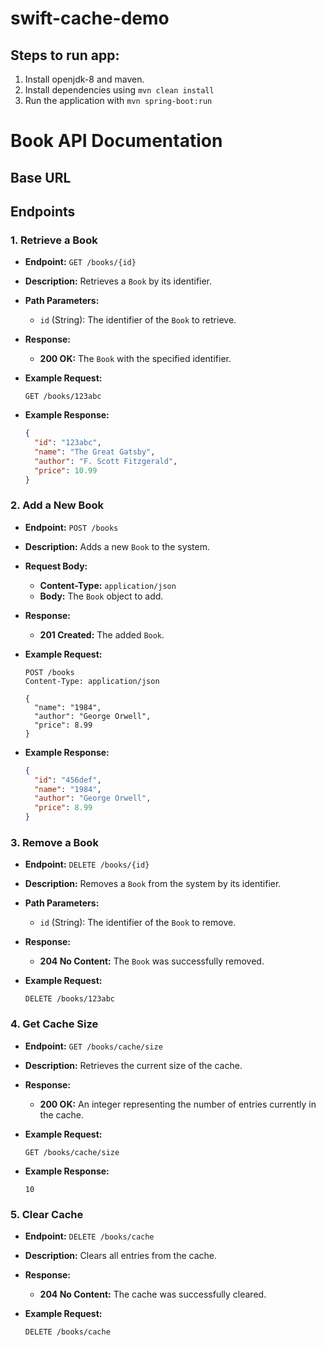 
# swift-cache-demo

## Steps to run app:

1. Install openjdk-8 and maven.
2. Install dependencies using `mvn clean install`
3. Run the application with `mvn spring-boot:run`

# Book API Documentation

## Base URL


## Endpoints

### 1. Retrieve a Book

- **Endpoint:** `GET /books/{id}`
- **Description:** Retrieves a `Book` by its identifier.
- **Path Parameters:**
    - `id` (String): The identifier of the `Book` to retrieve.
- **Response:**
    - **200 OK:** The `Book` with the specified identifier.
- **Example Request:**

    ```http
    GET /books/123abc
    ```
- **Example Response:**

    ```json
    {
      "id": "123abc",
      "name": "The Great Gatsby",
      "author": "F. Scott Fitzgerald",
      "price": 10.99
    }
    ```

### 2. Add a New Book

- **Endpoint:** `POST /books`
- **Description:** Adds a new `Book` to the system.
- **Request Body:**
    - **Content-Type:** `application/json`
    - **Body:** The `Book` object to add.
- **Response:**
    - **201 Created:** The added `Book`.
- **Example Request:**

    ```http
    POST /books
    Content-Type: application/json
    
    {
      "name": "1984",
      "author": "George Orwell",
      "price": 8.99
    }
    ```
- **Example Response:**

    ```json
    {
      "id": "456def",
      "name": "1984",
      "author": "George Orwell",
      "price": 8.99
    }
    ```

### 3. Remove a Book

- **Endpoint:** `DELETE /books/{id}`
- **Description:** Removes a `Book` from the system by its identifier.
- **Path Parameters:**
    - `id` (String): The identifier of the `Book` to remove.
- **Response:**
    - **204 No Content:** The `Book` was successfully removed.
- **Example Request:**

    ```http
    DELETE /books/123abc
    ```

### 4. Get Cache Size

- **Endpoint:** `GET /books/cache/size`
- **Description:** Retrieves the current size of the cache.
- **Response:**
    - **200 OK:** An integer representing the number of entries currently in the cache.
- **Example Request:**

    ```http
    GET /books/cache/size
    ```
- **Example Response:**

    ```
    10
    ```

### 5. Clear Cache

- **Endpoint:** `DELETE /books/cache`
- **Description:** Clears all entries from the cache.
- **Response:**
    - **204 No Content:** The cache was successfully cleared.
- **Example Request:**

    ```http
    DELETE /books/cache
    ```
